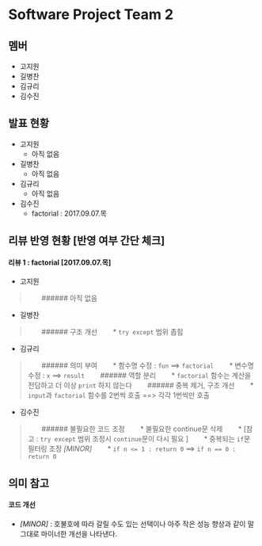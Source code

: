Software Project Team 2
==========================

멤버
---------
* 고지원
* 길병찬
* 김규리
* 김수진



발표 현황
-----------
* 고지원
	* 아직 없음
* 길병찬
	* 아직 없음
* 김규리
	* 아직 없음
* 김수진
	* factorial  :  2017.09.07.목



리뷰 반영 현황 [반영 여부 간단 체크]
-----------------------------------
#### 리뷰 1  :  factorial [2017.09.07.목]

* 고지원 
>&nbsp;&nbsp;&nbsp;&nbsp;&nbsp;&nbsp; ###### 아직 없음
* 길병찬
>&nbsp;&nbsp;&nbsp;&nbsp;&nbsp;&nbsp; ###### 구조 개선
>&nbsp;&nbsp;&nbsp;&nbsp;&nbsp;&nbsp; * `try except` 범위 좁힘
* 김규리
>&nbsp;&nbsp;&nbsp;&nbsp;&nbsp;&nbsp; ###### 의미 부여
>&nbsp;&nbsp;&nbsp;&nbsp;&nbsp;&nbsp; * 함수명 수정 : `fun` ==> `factorial`
>&nbsp;&nbsp;&nbsp;&nbsp;&nbsp;&nbsp; * 변수명 수정 : `x` ==> `result`
>&nbsp;&nbsp;&nbsp;&nbsp;&nbsp;&nbsp; ###### 역할 분리
>&nbsp;&nbsp;&nbsp;&nbsp;&nbsp;&nbsp; * `factorial` 함수는 계산을 전담하고 더 이상 `print` 하지 않는다
>&nbsp;&nbsp;&nbsp;&nbsp;&nbsp;&nbsp; ###### 중복 제거, 구조 개선
>&nbsp;&nbsp;&nbsp;&nbsp;&nbsp;&nbsp; * `input`과 `factorial` 함수를 2번씩 호출  ==>  각각 1번씩만 호출 
* 김수진
>&nbsp;&nbsp;&nbsp;&nbsp;&nbsp;&nbsp; ###### 불필요한 코드 조정
>&nbsp;&nbsp;&nbsp;&nbsp;&nbsp;&nbsp; * 불필요한 continue문 삭제 
>&nbsp;&nbsp;&nbsp;&nbsp;&nbsp;&nbsp; 	* [참고 : `try except` 범위 조정시 `continue`문이 다시 필요 ]
>&nbsp;&nbsp;&nbsp;&nbsp;&nbsp;&nbsp; * 중복되는 `if`문 필터링 조정 *[MINOR]* 
>&nbsp;&nbsp;&nbsp;&nbsp;&nbsp;&nbsp; 	* `if n <= 1 : return 0`  ==>  `if n == 0 : return 0`



의미 참고
-----------

#### 코드 개선
* *[MINOR]*  :  호불호에 따라 갈릴 수도 있는 선택이나 아주 작은 성능 향상과 같이 말 그대로 마이너한 개선을 나타낸다. 
 


